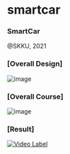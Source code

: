 # smartcar
### SmartCar 

@SKKU, 2021


### [Overall Design] <div align=center>

![image](https://github.com/moonjayden/smartcar/assets/139466574/9b7b76f2-5bfd-44bf-a27c-b3ffdbc19598)
<div align=left>



### [Overall Course] <div align=center>

![image](https://github.com/moonjayden/smartcar/assets/139466574/fc919bc3-1826-413b-8a82-2bf171240ab3)
<div align=left>


### [Result]

[![Video Label](http://img.youtube.com/vi/-0ASimt1-rM/0.jpg)](https://youtu.be/-0ASimt1-rM)
